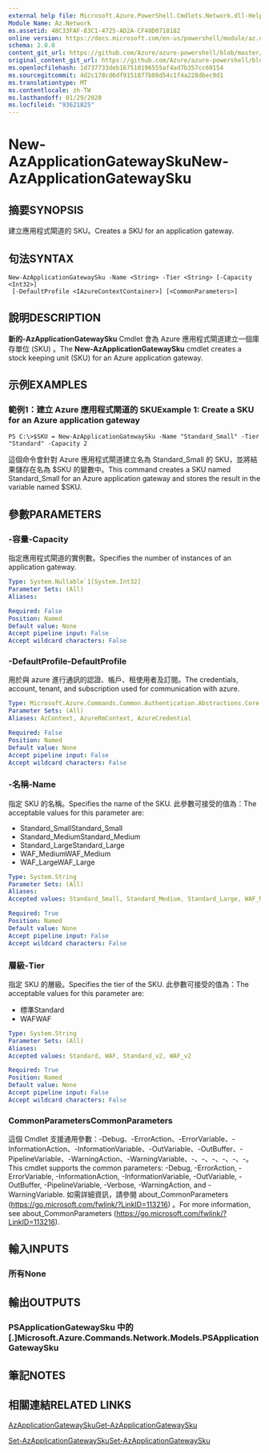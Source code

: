 ```yaml
---
external help file: Microsoft.Azure.PowerShell.Cmdlets.Network.dll-Help.xml
Module Name: Az.Network
ms.assetid: 48C33FAF-83C1-4725-AD2A-CF48D0718182
online version: https://docs.microsoft.com/en-us/powershell/module/az.network/new-azapplicationgatewaysku
schema: 2.0.0
content_git_url: https://github.com/Azure/azure-powershell/blob/master/src/Network/Network/help/New-AzApplicationGatewaySku.md
original_content_git_url: https://github.com/Azure/azure-powershell/blob/master/src/Network/Network/help/New-AzApplicationGatewaySku.md
ms.openlocfilehash: 1d737733deb167510196555af4ad7b357cc60154
ms.sourcegitcommit: 4d2c178cd6df9151877b08d54c1f4a228dbec9d1
ms.translationtype: MT
ms.contentlocale: zh-TW
ms.lasthandoff: 01/29/2020
ms.locfileid: "93621825"
---
```

# <span data-ttu-id="102f7-101">New-AzApplicationGatewaySku</span><span class="sxs-lookup"><span data-stu-id="102f7-101">New-AzApplicationGatewaySku</span></span>

## <span data-ttu-id="102f7-102">摘要</span><span class="sxs-lookup"><span data-stu-id="102f7-102">SYNOPSIS</span></span>
<span data-ttu-id="102f7-103">建立應用程式閘道的 SKU。</span><span class="sxs-lookup"><span data-stu-id="102f7-103">Creates a SKU for an application gateway.</span></span>

## <span data-ttu-id="102f7-104">句法</span><span class="sxs-lookup"><span data-stu-id="102f7-104">SYNTAX</span></span>

```
New-AzApplicationGatewaySku -Name <String> -Tier <String> [-Capacity <Int32>]
 [-DefaultProfile <IAzureContextContainer>] [<CommonParameters>]
```

## <span data-ttu-id="102f7-105">說明</span><span class="sxs-lookup"><span data-stu-id="102f7-105">DESCRIPTION</span></span>
<span data-ttu-id="102f7-106">**新的-AzApplicationGatewaySku** Cmdlet 會為 Azure 應用程式閘道建立一個庫存單位 (SKU) 。</span><span class="sxs-lookup"><span data-stu-id="102f7-106">The **New-AzApplicationGatewaySku** cmdlet creates a stock keeping unit (SKU) for an Azure application gateway.</span></span>

## <span data-ttu-id="102f7-107">示例</span><span class="sxs-lookup"><span data-stu-id="102f7-107">EXAMPLES</span></span>

### <span data-ttu-id="102f7-108">範例1：建立 Azure 應用程式閘道的 SKU</span><span class="sxs-lookup"><span data-stu-id="102f7-108">Example 1: Create a SKU for an Azure application gateway</span></span>
```
PS C:\>$SKU = New-AzApplicationGatewaySku -Name "Standard_Small" -Tier "Standard" -Capacity 2
```

<span data-ttu-id="102f7-109">這個命令會針對 Azure 應用程式閘道建立名為 Standard_Small 的 SKU，並將結果儲存在名為 $SKU 的變數中。</span><span class="sxs-lookup"><span data-stu-id="102f7-109">This command creates a SKU named Standard_Small for an Azure application gateway and stores the result in the variable named $SKU.</span></span>

## <span data-ttu-id="102f7-110">參數</span><span class="sxs-lookup"><span data-stu-id="102f7-110">PARAMETERS</span></span>

### <span data-ttu-id="102f7-111">-容量</span><span class="sxs-lookup"><span data-stu-id="102f7-111">-Capacity</span></span>
<span data-ttu-id="102f7-112">指定應用程式閘道的實例數。</span><span class="sxs-lookup"><span data-stu-id="102f7-112">Specifies the number of instances of an application gateway.</span></span>

```yaml
Type: System.Nullable`1[System.Int32]
Parameter Sets: (All)
Aliases:

Required: False
Position: Named
Default value: None
Accept pipeline input: False
Accept wildcard characters: False
```

### <span data-ttu-id="102f7-113">-DefaultProfile</span><span class="sxs-lookup"><span data-stu-id="102f7-113">-DefaultProfile</span></span>
<span data-ttu-id="102f7-114">用於與 azure 進行通訊的認證、帳戶、租使用者及訂閱。</span><span class="sxs-lookup"><span data-stu-id="102f7-114">The credentials, account, tenant, and subscription used for communication with azure.</span></span>

```yaml
Type: Microsoft.Azure.Commands.Common.Authentication.Abstractions.Core.IAzureContextContainer
Parameter Sets: (All)
Aliases: AzContext, AzureRmContext, AzureCredential

Required: False
Position: Named
Default value: None
Accept pipeline input: False
Accept wildcard characters: False
```

### <span data-ttu-id="102f7-115">-名稱</span><span class="sxs-lookup"><span data-stu-id="102f7-115">-Name</span></span>
<span data-ttu-id="102f7-116">指定 SKU 的名稱。</span><span class="sxs-lookup"><span data-stu-id="102f7-116">Specifies the name of the SKU.</span></span>
<span data-ttu-id="102f7-117">此參數可接受的值為：</span><span class="sxs-lookup"><span data-stu-id="102f7-117">The acceptable values for this parameter are:</span></span>
- <span data-ttu-id="102f7-118">Standard_Small</span><span class="sxs-lookup"><span data-stu-id="102f7-118">Standard_Small</span></span>
- <span data-ttu-id="102f7-119">Standard_Medium</span><span class="sxs-lookup"><span data-stu-id="102f7-119">Standard_Medium</span></span>
- <span data-ttu-id="102f7-120">Standard_Large</span><span class="sxs-lookup"><span data-stu-id="102f7-120">Standard_Large</span></span>
- <span data-ttu-id="102f7-121">WAF_Medium</span><span class="sxs-lookup"><span data-stu-id="102f7-121">WAF_Medium</span></span>
- <span data-ttu-id="102f7-122">WAF_Large</span><span class="sxs-lookup"><span data-stu-id="102f7-122">WAF_Large</span></span>

```yaml
Type: System.String
Parameter Sets: (All)
Aliases:
Accepted values: Standard_Small, Standard_Medium, Standard_Large, WAF_Medium, WAF_Large, Standard_v2, WAF_v2

Required: True
Position: Named
Default value: None
Accept pipeline input: False
Accept wildcard characters: False
```

### <span data-ttu-id="102f7-123">層級</span><span class="sxs-lookup"><span data-stu-id="102f7-123">-Tier</span></span>
<span data-ttu-id="102f7-124">指定 SKU 的層級。</span><span class="sxs-lookup"><span data-stu-id="102f7-124">Specifies the tier of the SKU.</span></span>
<span data-ttu-id="102f7-125">此參數可接受的值為：</span><span class="sxs-lookup"><span data-stu-id="102f7-125">The acceptable values for this parameter are:</span></span>
- <span data-ttu-id="102f7-126">標準</span><span class="sxs-lookup"><span data-stu-id="102f7-126">Standard</span></span>
- <span data-ttu-id="102f7-127">WAF</span><span class="sxs-lookup"><span data-stu-id="102f7-127">WAF</span></span>

```yaml
Type: System.String
Parameter Sets: (All)
Aliases:
Accepted values: Standard, WAF, Standard_v2, WAF_v2

Required: True
Position: Named
Default value: None
Accept pipeline input: False
Accept wildcard characters: False
```

### <span data-ttu-id="102f7-128">CommonParameters</span><span class="sxs-lookup"><span data-stu-id="102f7-128">CommonParameters</span></span>
<span data-ttu-id="102f7-129">這個 Cmdlet 支援通用參數：-Debug、-ErrorAction、-ErrorVariable、-InformationAction、-InformationVariable、-OutVariable、-OutBuffer、-PipelineVariable、-WarningAction、-WarningVariable、-、-、-、-、-、-。</span><span class="sxs-lookup"><span data-stu-id="102f7-129">This cmdlet supports the common parameters: -Debug, -ErrorAction, -ErrorVariable, -InformationAction, -InformationVariable, -OutVariable, -OutBuffer, -PipelineVariable, -Verbose, -WarningAction, and -WarningVariable.</span></span> <span data-ttu-id="102f7-130">如需詳細資訊，請參閱 about_CommonParameters (https://go.microsoft.com/fwlink/?LinkID=113216) 。</span><span class="sxs-lookup"><span data-stu-id="102f7-130">For more information, see about_CommonParameters (https://go.microsoft.com/fwlink/?LinkID=113216).</span></span>

## <span data-ttu-id="102f7-131">輸入</span><span class="sxs-lookup"><span data-stu-id="102f7-131">INPUTS</span></span>

### <span data-ttu-id="102f7-132">所有</span><span class="sxs-lookup"><span data-stu-id="102f7-132">None</span></span>

## <span data-ttu-id="102f7-133">輸出</span><span class="sxs-lookup"><span data-stu-id="102f7-133">OUTPUTS</span></span>

### <span data-ttu-id="102f7-134">PSApplicationGatewaySku 中的 [.]</span><span class="sxs-lookup"><span data-stu-id="102f7-134">Microsoft.Azure.Commands.Network.Models.PSApplicationGatewaySku</span></span>

## <span data-ttu-id="102f7-135">筆記</span><span class="sxs-lookup"><span data-stu-id="102f7-135">NOTES</span></span>

## <span data-ttu-id="102f7-136">相關連結</span><span class="sxs-lookup"><span data-stu-id="102f7-136">RELATED LINKS</span></span>

[<span data-ttu-id="102f7-137">AzApplicationGatewaySku</span><span class="sxs-lookup"><span data-stu-id="102f7-137">Get-AzApplicationGatewaySku</span></span>](./Get-AzApplicationGatewaySku.md)

[<span data-ttu-id="102f7-138">Set-AzApplicationGatewaySku</span><span class="sxs-lookup"><span data-stu-id="102f7-138">Set-AzApplicationGatewaySku</span></span>](./Set-AzApplicationGatewaySku.md)


